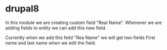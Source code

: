 # drupal8

In this module we are creating custom field "Real Name". Whenever we are adding fields to entity we can add this new field. 

Currently when we add this feild "Rea Name" we will get two fields First name and last name when we edit the field.


